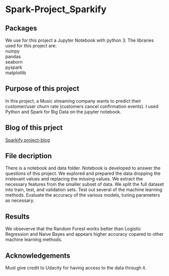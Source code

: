 # Spark-Project_Sparkify

## Packages

We use for this project a Jupyter Notebook with python 3. The libraries used for this project are:
<br>
numpy
<br>
pandas 
<br>
seaborn
<br>
pyspark
<br>
matplotlib

## Purpose of this project

 In this project, a Music streaming company wants to predict their customer/user churn rate (customers cancel confirmation events). I used Python and Spark for Big Data on the jupyter notebook.
 
## Blog of this prject
[Sparkify project-blog](https://medium.com/@johnchristofidis/prediction-of-churn-rates-by-a-music-company-514a02e32974)

## File  decription

There is a notebook and data folder. Notebook is developed to answer the questions of this project. We explored and prepared the data dropping the irrelevant values and replacing the missing values. We extract the necessary features from the smaller subset of data. We split the full dataset into train, test, and validation sets. Test out several of the machine learning methods. Evaluate the accuracy of the various models, tuning parameters as necessary.

## Results

We obseverve that the Random Forest works better than Logistic Regression and Naive Bayes and appears higher accuracy copared to other machine learning methods.

## Acknowledgements

Must give credit to Udacity for having access to the data through it.




